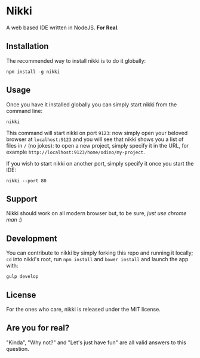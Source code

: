 # Nikki

A web based IDE written in NodeJS. **For Real**.

## Installation

The recommended way to install nikki is to do it
globally:

```
npm install -g nikki
```

## Usage

Once you have it installed globally you can simply
start nikki from the command line:

```
nikki
```

This command will start nikki on port `9123`: now simply open
your beloved browser at `localhost:9123`
and you will see that nikki shows you a list of files in `/` (no jokes):
to open a new project, simply specify it in the URL, for
example `http://localhost:9123/home/odino/my-project`.

If you wish to start nikki on another port, simply specify it
once you start the IDE:

```
nikki --port 80
```

## Support

Nikki should work on all modern browser but, to be sure,
*just use chrome man* :)

## Development

You can contribute to nikki by simply forking this repo and
running it locally; `cd` into nikki's root, run `npm install`
and `bower install` and launch the app with:

```
gulp develop
```

## License

For the ones who care, nikki is released under the MIT license.

## Are you for real?

"Kinda", "Why not?" and "Let's just have fun" are all valid
answers to this question.